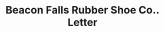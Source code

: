 ---
doi: 10.7916/D83N3FG9
date_other: '1917'
date_other_textual: '1917'
form: correspondence
genre:
- Letters (correspondence)
name:
- Beacon Falls Rubber Shoe Co.
object_in_context_url: https://biggert.cul.columbia.edu/items/view/ave_biggert_00641
subject_hierarchical_geographic:
- Minneapolis, Minnesota, United States
subject_name:
- Beacon Falls Rubber Shoe Co.
title: Beacon Falls Rubber Shoe Co.. Letter
sort_title: Beacon Falls Rubber Shoe Co.. Letter
call_number: ave_biggert_00641
coordinates:
- 44.983333333333334,-93.26666666666667
pid: ave_biggert_00641
identifiers: ave_biggert_00641
thumbnail: https://derivativo-1.library.columbia.edu/iiif/2/ldpd:345585/full/!256,256/0/native.jpg
permalink: "/biggert/ave_biggert_00641/"
layout: iiif-image-page
---